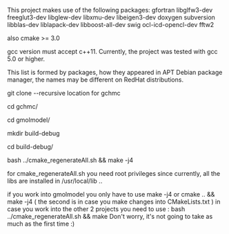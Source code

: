 This project makes use of the following packages:
gfortran
libglfw3-dev
freeglut3-dev
libglew-dev
libxmu-dev
libeigen3-dev
doxygen
subversion
libblas-dev liblapack-dev
libboost-all-dev
swig
ocl-icd-opencl-dev
fftw2

also cmake >= 3.0

gcc version must accept c++11. Currently, the project was tested with gcc 5.0 or higher.

This list is formed by packages, how they appeared in APT Debian package manager, the names may be different on RedHat distributions. 

git clone --recursive location for gchmc

cd gchmc/

cd gmolmodel/

mkdir build-debug

cd build-debug/

bash ../cmake_regenerateAll.sh && make -j4

for cmake_regenerateAll.sh you need root privileges since currently, all the libs are installed in /usr/local/lib ..

if you work into gmolmodel you only have to use make -j4 or cmake .. && make -j4 ( the second is in case you make changes into CMakeLists.txt )
in case you work into the other 2 projects you need to use : bash ../cmake_regenerateAll.sh  && make
Don't worry, it's not going to take as much as the first time :)

